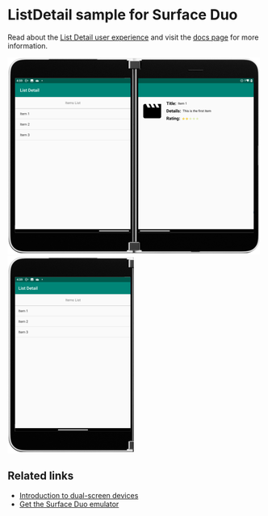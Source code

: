 # ListDetail sample for Surface Duo

Read about the [List Detail user experience](https://docs.microsoft.com/dual-screen/introduction#list-detail) and visit the [docs page](https://docs.microsoft.com/dual-screen/android/sample-code/list-detail) for more information.

![List detail example spanned across two screens](Screenshots/list-detail-500.png) ![List detail on a single screen](Screenshots/list-detail-250.png)

## Related links

- [Introduction to dual-screen devices](https://docs.microsoft.com/dual-screen/introduction)
- [Get the Surface Duo emulator](https://docs.microsoft.com/dual-screen/android/emulator/)
